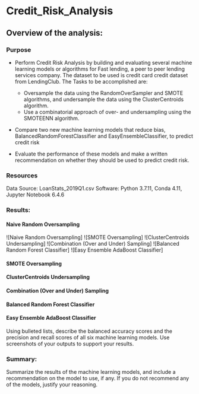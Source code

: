 # Credit_Risk_Analysis

## Overview of the analysis: 

### Purpose

- Perform Credit Risk Analysis by building and evaluating several machine learning models or algorithms for Fast lending, a peer to peer lending services company. The dataset to     be used is credit card credit dataset from LendingClub.
  The Tasks to be accomplished are:
    - Oversample the data using the RandomOverSampler and SMOTE algorithms, and undersample the data using the ClusterCentroids algorithm.
    - Use a combinatorial approach of over- and undersampling using the SMOTEENN algorithm.

- Compare two new machine learning models that reduce bias, BalancedRandomForestClassifier and EasyEnsembleClassifier, to predict credit risk
- Evaluate the performance of these models and make a written recommendation on whether they should be used to predict credit risk.

### Resources
Data Source: LoanStats_2019Q1.csv
Software: Python 3.7.11, Conda 4.11, Jupyter Notebook 6.4.6

### Results: 

#### Naive Random Oversampling
![Naive Random Oversampling]
![SMOTE Oversampling]
![ClusterCentroids Undersampling]
![Combination (Over and Under) Sampling]
![Balanced Random Forest Classifier]
![Easy Ensemble AdaBoost Classifier]

#### SMOTE Oversampling
#### ClusterCentroids Undersampling
#### Combination (Over and Under) Sampling 
#### Balanced Random Forest Classifier
#### Easy Ensemble AdaBoost Classifier

Using bulleted lists, describe the balanced accuracy scores and the precision and recall scores of all six machine learning models. Use screenshots of your outputs to support your results.

### Summary: 

Summarize the results of the machine learning models, and include a recommendation on the model to use, if any. If you do not recommend any of the models, justify your reasoning.
